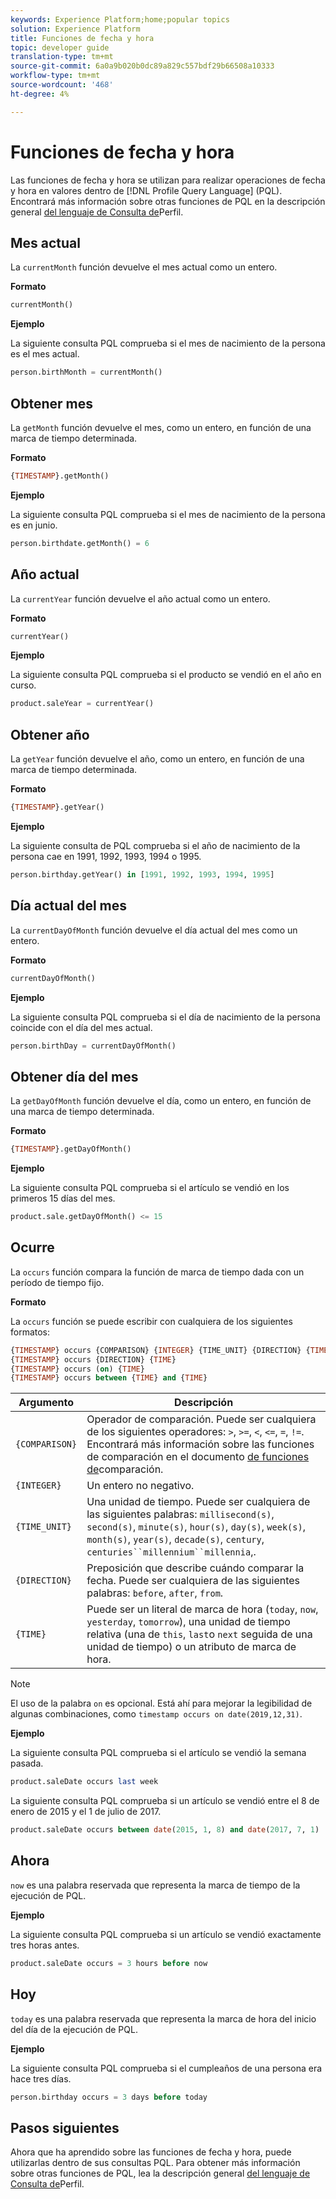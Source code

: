 ```yaml
---
keywords: Experience Platform;home;popular topics
solution: Experience Platform
title: Funciones de fecha y hora
topic: developer guide
translation-type: tm+mt
source-git-commit: 6a0a9b020b0dc89a829c557bdf29b66508a10333
workflow-type: tm+mt
source-wordcount: '468'
ht-degree: 4%

---
```



# Funciones de fecha y hora

Las funciones de fecha y hora se utilizan para realizar operaciones de fecha y hora en valores dentro de [!DNL Profile Query Language] (PQL). Encontrará más información sobre otras funciones de PQL en la descripción general [del lenguaje de Consulta de](./overview.md)Perfil.

## Mes actual

La `currentMonth` función devuelve el mes actual como un entero.

**Formato**

```sql
currentMonth()
```

**Ejemplo**

La siguiente consulta PQL comprueba si el mes de nacimiento de la persona es el mes actual.

```sql
person.birthMonth = currentMonth()
```

## Obtener mes

La `getMonth` función devuelve el mes, como un entero, en función de una marca de tiempo determinada.

**Formato**

```sql
{TIMESTAMP}.getMonth()
```

**Ejemplo**

La siguiente consulta PQL comprueba si el mes de nacimiento de la persona es en junio.

```sql
person.birthdate.getMonth() = 6
```

## Año actual

La `currentYear` función devuelve el año actual como un entero.

**Formato**

```sql
currentYear()
```

**Ejemplo**

La siguiente consulta PQL comprueba si el producto se vendió en el año en curso.

```sql
product.saleYear = currentYear()
```

## Obtener año

La `getYear` función devuelve el año, como un entero, en función de una marca de tiempo determinada.

**Formato**

```sql
{TIMESTAMP}.getYear()
```

**Ejemplo**

La siguiente consulta de PQL comprueba si el año de nacimiento de la persona cae en 1991, 1992, 1993, 1994 o 1995.

```sql
person.birthday.getYear() in [1991, 1992, 1993, 1994, 1995]
```

## Día actual del mes

La `currentDayOfMonth` función devuelve el día actual del mes como un entero.

**Formato**

```sql
currentDayOfMonth()
```

**Ejemplo**

La siguiente consulta PQL comprueba si el día de nacimiento de la persona coincide con el día del mes actual.

```sql
person.birthDay = currentDayOfMonth()
```

## Obtener día del mes

La `getDayOfMonth` función devuelve el día, como un entero, en función de una marca de tiempo determinada.

**Formato**

```sql
{TIMESTAMP}.getDayOfMonth()
```

**Ejemplo**

La siguiente consulta PQL comprueba si el artículo se vendió en los primeros 15 días del mes.

```sql
product.sale.getDayOfMonth() <= 15
```

## Ocurre

La `occurs` función compara la función de marca de tiempo dada con un período de tiempo fijo.

**Formato**

La `occurs` función se puede escribir con cualquiera de los siguientes formatos:

```sql
{TIMESTAMP} occurs {COMPARISON} {INTEGER} {TIME_UNIT} {DIRECTION} {TIME}
{TIMESTAMP} occurs {DIRECTION} {TIME}
{TIMESTAMP} occurs (on) {TIME}
{TIMESTAMP} occurs between {TIME} and {TIME}
```

| Argumento | Descripción |
| --------- | ----------- |
| `{COMPARISON}` | Operador de comparación. Puede ser cualquiera de los siguientes operadores: `>`, `>=`, `<`, `<=`, `=`, `!=`. Encontrará más información sobre las funciones de comparación en el documento [de funciones de](./comparison-functions.md)comparación. |
| `{INTEGER}` | Un entero no negativo. |
| `{TIME_UNIT}` | Una unidad de tiempo. Puede ser cualquiera de las siguientes palabras: `millisecond(s)`, `second(s)`, `minute(s)`, `hour(s)`, `day(s)`, `week(s)`, `month(s)`, `year(s)`, `decade(s)`, `century`, `centuries``millennium``millennia`,. |
| `{DIRECTION}` | Preposición que describe cuándo comparar la fecha. Puede ser cualquiera de las siguientes palabras: `before`, `after`, `from`. |
| `{TIME}` | Puede ser un literal de marca de hora (`today`, `now`, `yesterday`, `tomorrow`), una unidad de tiempo relativa (una de `this`, `last`o `next` seguida de una unidad de tiempo) o un atributo de marca de hora. |

>[!NOTE]
>
>El uso de la palabra `on` es opcional. Está ahí para mejorar la legibilidad de algunas combinaciones, como `timestamp occurs on date(2019,12,31)`.

**Ejemplo**

La siguiente consulta PQL comprueba si el artículo se vendió la semana pasada.

```sql
product.saleDate occurs last week
```

La siguiente consulta PQL comprueba si un artículo se vendió entre el 8 de enero de 2015 y el 1 de julio de 2017.

```sql
product.saleDate occurs between date(2015, 1, 8) and date(2017, 7, 1)
```

## Ahora

`now` es una palabra reservada que representa la marca de tiempo de la ejecución de PQL.

**Ejemplo**

La siguiente consulta PQL comprueba si un artículo se vendió exactamente tres horas antes.

```sql
product.saleDate occurs = 3 hours before now
```

## Hoy

`today` es una palabra reservada que representa la marca de hora del inicio del día de la ejecución de PQL.

**Ejemplo**

La siguiente consulta PQL comprueba si el cumpleaños de una persona era hace tres días.

```sql
person.birthday occurs = 3 days before today
```

## Pasos siguientes

Ahora que ha aprendido sobre las funciones de fecha y hora, puede utilizarlas dentro de sus consultas PQL. Para obtener más información sobre otras funciones de PQL, lea la descripción general [del lenguaje de Consulta de](./overview.md)Perfil.
